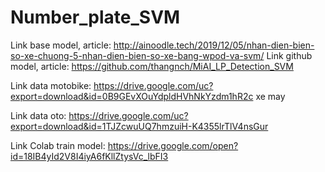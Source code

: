 # Number_plate_SVM
Link base model, article: http://ainoodle.tech/2019/12/05/nhan-dien-bien-so-xe-chuong-5-nhan-dien-bien-so-xe-bang-wpod-va-svm/
Link github model, article: https://github.com/thangnch/MiAI_LP_Detection_SVM

Link data motobike: https://drive.google.com/uc?export=download&id=0B9GEvXOuYdpldHVhNkYzdm1hR2c
xe may

Link data oto: https://drive.google.com/uc?export=download&id=1TJZcwuUQ7hmzuiH-K4355lrTlV4nsGur

Link Colab train model: https://drive.google.com/open?id=18IB4yId2V8I4iyA6fKllZtysVc_lbFI3
